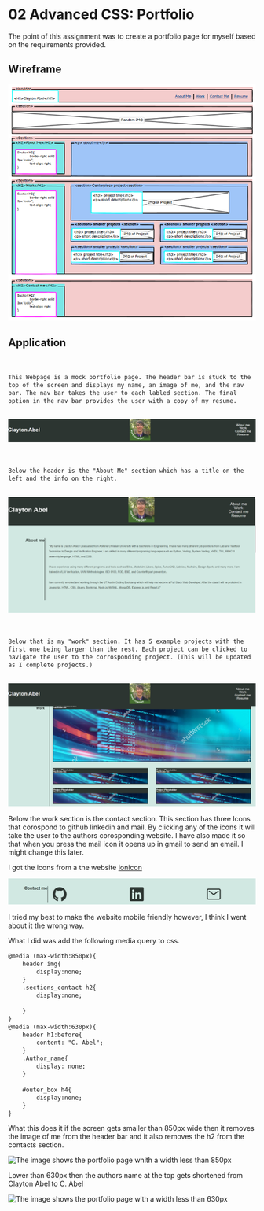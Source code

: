 # 02 Advanced CSS: Portfolio
The point of this assignment was to create a portfolio page for myself based on the requirements provided.
## Wireframe
![The image shows a wireframe mockup of the porfolio website the autor planned to design.](https://github.com/clabel95/02-Advanced-CSS-Homework/blob/79280ea3c06d81b7121d8e9dfcaa56cf16a08f60/assets/images/Wireframe.png?raw=true)

## Application
```


This Webpage is a mock portfolio page. The header bar is stuck to the top of the screen and displays my name, an image of me, and the nav bar. The nav bar takes the user to each labled section. The final option in the nav bar provides the user with a copy of my resume.


```
![The image shows the header bar of the portfolio website.](https://github.com/clabel95/02-Advanced-CSS-Homework/blob/7a9cc5eada3305f5d8529a75984113854577a8b0/assets/images/Header.PNG?raw=true)



```


Below the header is the "About Me" section which has a title on the left and the info on the right.


```
![The image shows the About Me section of the portfolio website.](https://github.com/clabel95/02-Advanced-CSS-Homework/blob/7a9cc5eada3305f5d8529a75984113854577a8b0/assets/images/About_me.PNG?raw=true) 



```


Below that is my "work" section. It has 5 example projects with the first one being larger than the rest. Each project can be clicked to navigate the user to the corrosponding project. (This will be updated as I complete projects.)


```
![The image shows the Work section of the portfolio website.](https://github.com/clabel95/02-Advanced-CSS-Homework/blob/7a9cc5eada3305f5d8529a75984113854577a8b0/assets/images/work.PNG?raw=true)



Below the work section is the contact section. This section has three Icons that corospond to github linkedin and mail. By clicking any of the icons it will take the user to the authors corosponding website. I have also made it so that when you press the mail icon it opens up in gmail to send an email. I might change this later. 

I got the icons from a the website [ionicon](https://ionic.io/ionicons)




![The image shows the contact section of the portfolio website](https://github.com/clabel95/02-Advanced-CSS-Homework/blob/7a9cc5eada3305f5d8529a75984113854577a8b0/assets/images/Contact.PNG?raw=true)




I tried my best to make the website mobile friendly however, I think I went about it the wrong way. 

What I did was add the following media query to css.
```
@media (max-width:850px){
    header img{
        display:none;
    }
    .sections_contact h2{
        display:none;
        
    }
}
@media (max-width:630px){
    header h1:before{
        content: "C. Abel";
    }
    .Author_name{
        display: none;
    }
    
    #outer_box h4{
        display:none;
    }
}
```

What this does it if the screen gets smaller than 850px wide then it removes the image of me from the header bar and it also removes the h2 from the contacts section. 

![The image shows the portfolio page whith a width less than 850px]()


Lower than 630px then the authors name at the top gets shortened from Clayton Abel to C. Abel 

![The image shows the portfolio page with a width less than 630px]()